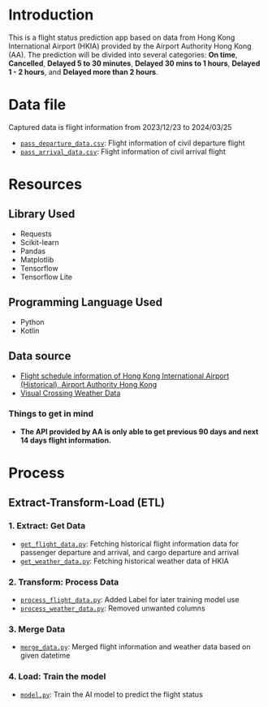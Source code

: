 # Introduction

This is a flight status prediction app based on data from Hong Kong International Airport (HKIA) provided by the Airport Authority Hong Kong (AA). The prediction will be divided into several categories: **On time**, **Cancelled**, **Delayed 5 to 30 minutes**, **Delayed 30 mins to 1 hours**, **Delayed 1 - 2 hours**, and **Delayed more than 2 hours**.

# Data file

Captured data is flight information from 2023/12/23 to 2024/03/25

- [`pass_departure_data.csv`](pass_departure_data.csv): Flight information of civil departure flight
- [`pass_arrival_data.csv`](pass_arrival_data.csv): Flight information of civil arrival flight

# Resources

## Library Used

- Requests
- Scikit-learn
- Pandas
- Matplotlib
- Tensorflow
- Tensorflow Lite

## Programming Language Used

- Python
- Kotlin

## Data source

- [Flight schedule information of Hong Kong International Airport (Historical), Airport Authority Hong Kong](https://data.gov.hk/en-data/dataset/aahk-team1-flight-info/resource/8f41b55c-a2ef-4963-bb25-96d8b21f3db4)
- [Visual Crossing Weather Data](https://www.visualcrossing.com/)

### Things to get in mind

- **The API provided by AA is only able to get previous 90 days and next 14 days flight information.**

# Process

## Extract-Transform-Load (ETL)

### 1. Extract: Get Data
   
- [`get_flight_data.py`](get_flight_data.py): Fetching historical flight information data for passenger departure and arrival, and cargo departure and arrival
- [`get_weather_data.py`](get_weather_data.py): Fetching historical weather data of HKIA

### 2. Transform: Process Data

- [`process_flight_data.py`](process_flight_data.py): Added Label for later training model use
- [`process_weather_data.py`](process_weather_data.py): Removed unwanted columns

### 3. Merge Data

- [`merge_data.py`](merge_data.py): Merged flight information and weather data based on given datetime

### 4. Load: Train the model

- [`model.py`](model.py): Train the AI model to predict the flight status

